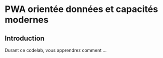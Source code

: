# PWA orientée données et capacités modernes

## Introduction

Durant ce codelab, vous apprendrez comment ...
